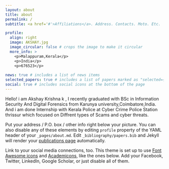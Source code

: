 ```yaml
---
layout: about
title: about
permalink: /
subtitle: <a href='#'>Affiliations</a>. Address. Contacts. Moto. Etc.

profile:
  align: right
  image: AKSHAY.jpg
  image_circular: false # crops the image to make it circular
  more_info: >
    <p>Malappuram,Kerala</p>
    <p>India</p>
    <p>676523</p>
 
news: true # includes a list of news items
selected_papers: true # includes a list of papers marked as "selected={true}"
social: true # includes social icons at the bottom of the page
---
```


Hello! i am Akshay Krishna k , I recently graduated with BSc in Information Security And Digital Forensics from Karunya university,Coimbatore,India. And i am done Internship with Kerala Police at Cyber Crime Police Station thrissur which focused on Diffrent types of Scams and cyber threats.

Put your address / P.O. box / other info right below your picture. You can also disable any of these elements by editing `profile` property of the YAML header of your `_pages/about.md`. Edit `_bibliography/papers.bib` and Jekyll will render your [publications page](/al-folio/publications/) automatically.

Link to your social media connections, too. This theme is set up to use [Font Awesome icons](https://fontawesome.com/) and [Academicons](https://jpswalsh.github.io/academicons/), like the ones below. Add your Facebook, Twitter, LinkedIn, Google Scholar, or just disable all of them.

